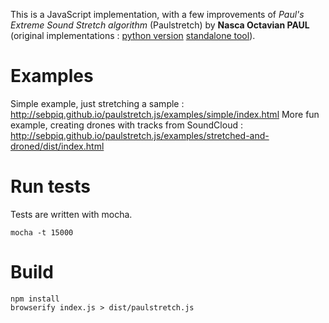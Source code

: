 This is a JavaScript implementation, with a few improvements of *Paul's Extreme Sound Stretch algorithm* (Paulstretch) by **Nasca Octavian PAUL** (original implementations : [python version](https://github.com/paulnasca/paulstretch_python) [standalone tool](http://hypermammut.sourceforge.net/paulstretch/)).


Examples
==========

Simple example, just stretching a sample : http://sebpiq.github.io/paulstretch.js/examples/simple/index.html
More fun example, creating drones with tracks from SoundCloud : http://sebpiq.github.io/paulstretch.js/examples/stretched-and-droned/dist/index.html

Run tests
==============

Tests are written with mocha.

```
mocha -t 15000
```

Build
=======

```
npm install
browserify index.js > dist/paulstretch.js
```